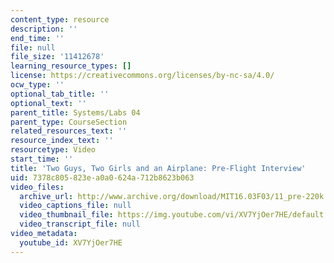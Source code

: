 ```yaml
---
content_type: resource
description: ''
end_time: ''
file: null
file_size: '11412678'
learning_resource_types: []
license: https://creativecommons.org/licenses/by-nc-sa/4.0/
ocw_type: ''
optional_tab_title: ''
optional_text: ''
parent_title: Systems/Labs 04
parent_type: CourseSection
related_resources_text: ''
resource_index_text: ''
resourcetype: Video
start_time: ''
title: 'Two Guys, Two Girls and an Airplane: Pre-Flight Interview'
uid: 7378c805-823e-a0a0-624a-712b8623b063
video_files:
  archive_url: http://www.archive.org/download/MIT16.03F03/11_pre-220k.mp4
  video_captions_file: null
  video_thumbnail_file: https://img.youtube.com/vi/XV7YjOer7HE/default.jpg
  video_transcript_file: null
video_metadata:
  youtube_id: XV7YjOer7HE
---
```

